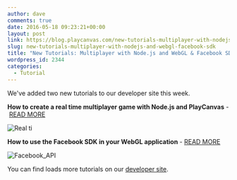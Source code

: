 ```yaml
---
author: dave
comments: true
date: 2016-05-18 09:23:21+00:00
layout: post
link: https://blog.playcanvas.com/new-tutorials-multiplayer-with-nodejs-and-webgl-facebook-sdk/
slug: new-tutorials-multiplayer-with-nodejs-and-webgl-facebook-sdk
title: "New Tutorials: Multiplayer with Node.js and WebGL & Facebook SDK"
wordpress_id: 2344
categories:
  - Tutorial
---
```


We've added two new tutorials to our developer site this week.

**How to create a real time multiplayer game with Node.js and PlayCanvas** - [READ MORE](https://developer.playcanvas.com/en/tutorials/real-time-multiplayer/)

![Real ti](https://blog.playcanvas.com/wp-content/uploads/2016/05/multiplayer.gif)

**How to use the Facebook SDK in your WebGL application** - [READ MORE](https://developer.playcanvas.com/en/tutorials/facebook-api/)

![Facebook_API](https://blog.playcanvas.com/wp-content/uploads/2016/05/Facebook_API___Learn_PlayCanvas.jpg)

You can find loads more tutorials on our [developer site](https://developer.playcanvas.com).
